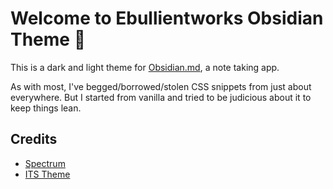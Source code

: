 # Welcome to Ebullientworks Obsidian Theme 👋

This is a dark and light theme for [Obsidian.md](https://obsidian.md), a note taking app. 

As with most, I've begged/borrowed/stolen CSS snippets from just about everywhere. But I started from vanilla and tried to be judicious about it to keep things lean.




## Credits

- [Spectrum](https://github.com/Braweria/Spectrum)
- [ITS Theme](https://github.com/SlRvb/Obsidian--ITS-Theme)

